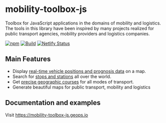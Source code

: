 # mobility-toolbox-js

Toolbox for JavaScript applications in the domains of mobility and logistics.
The tools in this library have been inspired by many projects realized for public transport agencies, mobility providers and logistics companies.

[![npm](https://img.shields.io/npm/v/mobility-toolbox-js@latest.svg?style=flat-square)](https://www.npmjs.com/package/mobility-toolbox-js)
[![Build](https://github.com/geops/mobility-toolbox-js/workflows/Build/badge.svg)](https://github.com/geops/mobility-toolbox-js/actions?query=workflow%3ABuild)
[![Netlify Status](https://api.netlify.com/api/v1/badges/b368ab18-9dbf-416c-91f6-a82076b02c10/deploy-status)](https://app.netlify.com/sites/mobility-toolbox-js/deploys)

## Main Features

* Display [real-time vehicle positions and prognosis data](http://tracker.geops.ch/) on a map.
* Search for [stops and stations](https://maps2.trafimage.ch) all over the world.
* Get [precise geographic courses](https://geops.github.io/geops-routing-demo/) for all modes of transport.
* Generate beautiful maps for public transport, mobility and logistics

## Documentation and examples

Visit https://mobility-toolbox-js.geops.io
